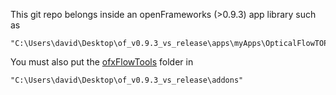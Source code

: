 [//]: # (For development of this README.md, use http://markdownlivepreview.com/)

This git repo belongs inside an openFrameworks (>0.9.3) app library such as
     
    "C:\Users\david\Desktop\of_v0.9.3_vs_release\apps\myApps\OpticalFlowTOP"
    
You must also put the [ofxFlowTools](https://github.com/moostrik/ofxFlowTools) folder in

    "C:\Users\david\Desktop\of_v0.9.3_vs_release\addons"

